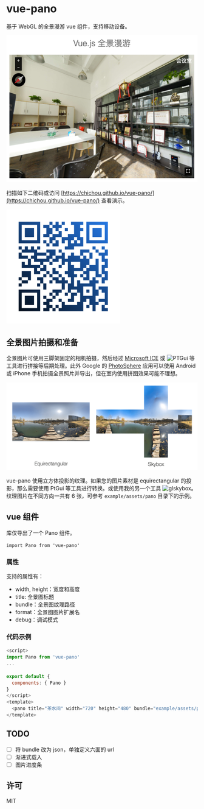 # vue-pano

基于 WebGL 的全景漫游 vue 组件，支持移动设备。

![截图](screen.png)



扫描如下二维码或访问 [https://chichou.github.io/vue-pano/](https://chichou.github.io/vue-pano/) 查看演示。

![二维码](qrcode.png)

## 全景图片拍摄和准备

全景图片可使用三脚架固定的相机拍摄，然后经过 [Microsoft ICE](http://research.microsoft.com/en-us/um/redmond/projects/ice/) 或 ![PTGui](https://www.ptgui.com/) 等工具进行拼接等后期处理。此外 Google 的 [PhotoSphere](https://www.google.com/streetview/apps/) 应用可以使用 Android 或 iPhone 手机拍摄全景照片并导出，但在室内使用拼图效果可能不理想。

![两种纹理的区别](texture.png)

vue-pano 使用立方体投影的纹理。如果您的图片素材是 equirectangular 的投影，那么需要使用 PtGui 等工具进行转换。或使用我的另一个工具 ![glskybox](https://github.com/ChiChou/glskybox)。纹理图片在不同方向一共有 6 张，可参考 `example/assets/pano` 目录下的示例。

## vue 组件

库仅导出了一个 Pano 组件。

`import Pano from 'vue-pano'`

### 属性

支持的属性有：

* width, height：宽度和高度
* title: 全景图标题
* bundle：全景图纹理路径
* format：全景图图片扩展名
* debug：调试模式

### 代码示例

```javascript
<script>
import Pano from 'vue-pano'
...

export default {
  components: { Pano }
}
</script>
<template>
  <pano title="茶水间" width="720" height="480" bundle="example/assets/pano/pantry/" format="jpg"></pano>
</template>
```

## TODO

- [ ] 将 bundle 改为 json，单独定义六面的 url
- [ ] 渐进式载入
- [ ] 图片进度条

## 许可

MIT

